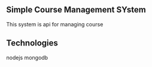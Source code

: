 ## Simple Course Management SYstem

This system is api for managing course 

## Technologies
nodejs
mongodb